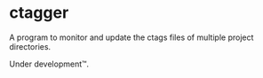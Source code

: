 # ctagger

A program to monitor and update the ctags files of multiple project
directories.

Under development™.
